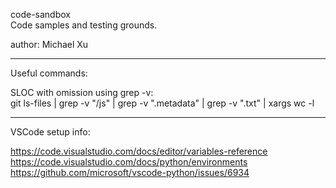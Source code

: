 code-sandbox <br>
Code samples and testing grounds. <br>

author: Michael Xu

--------------------------------------------------------------------
Useful commands:

SLOC with omission using grep -v: <br>
git ls-files | grep -v "\/js" | grep -v ".metadata" | grep -v ".txt" | xargs wc -l <br>

--------------------------------------------------------------------
VSCode setup info:

https://code.visualstudio.com/docs/editor/variables-reference <br>
https://code.visualstudio.com/docs/python/environments <br>
https://github.com/microsoft/vscode-python/issues/6934 <br>


